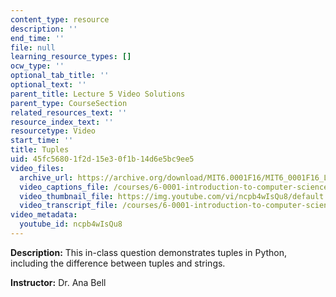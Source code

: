 ```yaml
---
content_type: resource
description: ''
end_time: ''
file: null
learning_resource_types: []
ocw_type: ''
optional_tab_title: ''
optional_text: ''
parent_title: Lecture 5 Video Solutions
parent_type: CourseSection
related_resources_text: ''
resource_index_text: ''
resourcetype: Video
start_time: ''
title: Tuples
uid: 45fc5680-1f2d-15e3-0f1b-14d6e5bc9ee5
video_files:
  archive_url: https://archive.org/download/MIT6.0001F16/MIT6_0001F16_Lecture_05_exercise_01_300k.mp4
  video_captions_file: /courses/6-0001-introduction-to-computer-science-and-programming-in-python-fall-2016/9609bbbf572958b29b4113aef60438d5_ncpb4wIsQu8.vtt
  video_thumbnail_file: https://img.youtube.com/vi/ncpb4wIsQu8/default.jpg
  video_transcript_file: /courses/6-0001-introduction-to-computer-science-and-programming-in-python-fall-2016/8d09eeff9d83a981d931fdfbd0e7e548_ncpb4wIsQu8.pdf
video_metadata:
  youtube_id: ncpb4wIsQu8
---
```


**Description:** This in-class question demonstrates tuples in Python, including the difference between tuples and strings.

**Instructor:** Dr. Ana Bell

